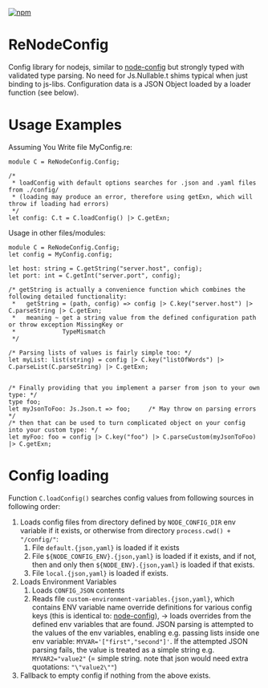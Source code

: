 [![npm](https://img.shields.io/npm/v/bs-node-config.svg)](https://www.npmjs.com/package/bs-node-config)

# ReNodeConfig

Config library for nodejs, similar to [node-config](https://github.com/lorenwest/node-config) but strongly typed with validated type parsing. No need for Js.Nullable.t shims typical when just binding to js-libs. Configuration data is a JSON Object loaded by a loader function (see below).



# Usage Examples


Assuming You Write file MyConfig.re:
```reasonml
module C = ReNodeConfig.Config;

/*
 * loadConfig with default options searches for .json and .yaml files from ./config/
 * (loading may produce an error, therefore using getExn, which will throw if loading had errors)
 */
let config: C.t = C.loadConfig() |> C.getExn;
```

Usage in other files/modules:
```reasonml
module C = ReNodeConfig.Config;
let config = MyConfig.config;

let host: string = C.getString("server.host", config);
let port: int = C.getInt("server.port", config);

/* getString is actually a convenience function which combines the following detailed functionality:
 *   getString = (path, config) => config |> C.key("server.host") |> C.parseString |> C.getExn;
 *   meaning ~ get a string value from the defined configuration path or throw exception MissingKey or
 *             TypeMismatch
 */

/* Parsing lists of values is fairly simple too: */
let myList: list(string) = config |> C.key("listOfWords") |> C.parseList(C.parseString) |> C.getExn;


/* Finally providing that you implement a parser from json to your own type: */
type foo;
let myJsonToFoo: Js.Json.t => foo;     /* May throw on parsing errors */
/* then that can be used to turn complicated object on your config into your custom type: */
let myFoo: foo = config |> C.key("foo") |> C.parseCustom(myJsonToFoo) |> C.getExn;
```

# Config loading

Function `C.loadConfig()` searches config values from following sources in following order:
1. Loads config files from directory defined by `NODE_CONFIG_DIR` env variable if it exists, or otherwise from directory `process.cwd() + "/config/"`:
   1. File `default.{json,yaml}` is loaded if it exists
   2. File `${NODE_CONFIG_ENV}.{json,yaml}` is loaded if it exists, and if not, then and only then `${NODE_ENV}.{json,yaml}` is loaded if that exists.
   3. File `local.{json,yaml}` is loaded if exists.
2. Loads Environment Variables
   1. Loads `CONFIG_JSON` contents
   2. Reads file `custom-environment-variables.{json,yaml}`, which contains ENV variable name override definitions for various config keys (this is identical to: [node-config](https://github.com/lorenwest/node-config/wiki/Environment-Variables#custom-environment-variables)), -> loads overrides from the defined env variables that are found.
   JSON parsing is attempted to the values of the env variables, enabling e.g. passing lists inside one env variable: `MYVAR='["first","second"]'`. If the attempted JSON parsing fails, the value is treated as a simple string e.g. `MYVAR2="value2"` (= simple string. note that json would need extra quotations: `"\"value2\""`)
3. Fallback to empty config if nothing from the above exists.
